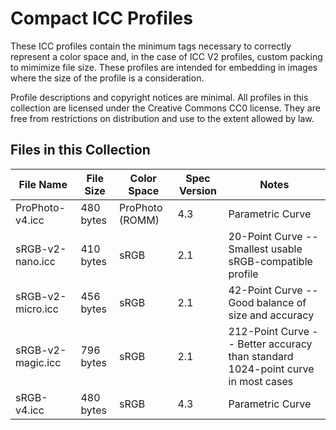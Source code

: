 Compact ICC Profiles
====================

These ICC profiles contain the minimum tags necessary to correctly represent a color space and, in the case of ICC V2 profiles, custom packing to mimimize file size.  These profiles are intended for embedding in images where the size of the profile is a consideration.

Profile descriptions and copyright notices are minimal.  All profiles in this collection are licensed under the Creative Commons CC0 license.  They are free from restrictions on distribution and use to the extent allowed by law.

Files in this Collection
------------------------

| File Name | File Size | Color Space | Spec Version | Notes |
|--|--|--|--|--|
| ProPhoto-v4.icc   | 480 bytes | ProPhoto (ROMM) | 4.3 | Parametric Curve |
| sRGB-v2-nano.icc  | 410 bytes | sRGB | 2.1 | 20-Point Curve -- Smallest usable sRGB-compatible profile |
| sRGB-v2-micro.icc | 456 bytes | sRGB | 2.1 | 42-Point Curve -- Good balance of size and accuracy |
| sRGB-v2-magic.icc | 796 bytes | sRGB | 2.1 | 212-Point Curve -- Better accuracy than standard 1024-point curve in most cases |
| sRGB-v4.icc       | 480 bytes | sRGB | 4.3 | Parametric Curve |
